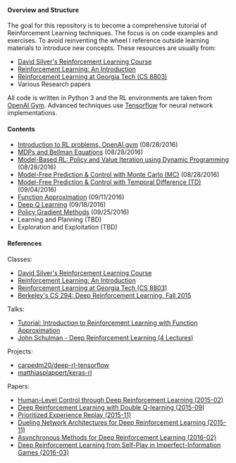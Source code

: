 #### Overview and Structure

The goal for this repository is to become a comprehensive tutorial of Reinforcement Learning techniques. The focus is on code examples and exercises. To avoid reinventing the wheel I reference outside learning materials to introduce new concepts. These resources are usually from:

- [David Silver's Reinforcement Learning Course](http://www0.cs.ucl.ac.uk/staff/d.silver/web/Teaching.html)
- [Reinforcement Learning: An Introduction](https://www.dropbox.com/s/b3psxv2r0ccmf80/book2015oct.pdf)
- [Reinforcement Learning at Georgia Tech (CS 8803)](https://www.udacity.com/course/reinforcement-learning--ud600)
- Various Research papers

All code is written in Python 3 and the RL environments are taken from [OpenAI Gym](https://gym.openai.com/). Advanced techniques use [Tensorflow](tensorflow.org/) for neural network implementations.


#### Contents


- [Introduction to RL problems, OpenAI gym](Introduction/) (08/28/2016)
- [MDPs and Bellman Equations](MDP/) (08/28/2016)
- [Model-Based RL: Policy and Value Iteration using Dynamic Programming](DP/) (08/28/2016)
- [Model-Free Prediction & Control with Monte Carlo (MC)](MC/) (08/28/2016)
- [Model-Free Prediction & Control with Temporal Difference (TD)](TD/) (09/04/2016)
- [Function Approximation](FA/) (09/11/2016)
- [Deep Q Learning](DeepQ/) (09/18/2016)
- [Policy Gradient Methods](PolicyGradient/) (09/25/2016)
- Learning and Planning (TBD)
- Exploration and Exploitation (TBD)


#### References

Classes:

- [David Silver's Reinforcement Learning Course](http://www0.cs.ucl.ac.uk/staff/d.silver/web/Teaching.html)
- [Reinforcement Learning: An Introduction](https://webdocs.cs.ualberta.ca/~sutton/book/the-book.html)
- [Reinforcement Learning at Georgia Tech (CS 8803)](https://www.udacity.com/course/reinforcement-learning--ud600)
- [Berkeley's CS 294: Deep Reinforcement Learning, Fall 2015](http://rll.berkeley.edu/deeprlcourse/)

Talks:

- [Tutorial: Introduction to Reinforcement Learning with Function Approximation](https://www.youtube.com/watch?v=ggqnxyjaKe4)
- [John Schulman - Deep Reinforcement Learning (4 Lectures)](https://www.youtube.com/playlist?list=PLjKEIQlKCTZYN3CYBlj8r58SbNorobqcp)

Projects:

- [carpedm20/deep-rl-tensorflow](https://github.com/carpedm20/deep-rl-tensorflow)
- [matthiasplappert/keras-rl](https://github.com/matthiasplappert/keras-rl)

Papers:

- [Human-Level Control through Deep Reinforcement Learning (2015-02)](http://www.readcube.com/articles/10.1038/nature14236)
- [Deep Reinforcement Learning with Double Q-learning (2015-09)](http://arxiv.org/abs/1509.06461)
- [Prioritized Experience Replay (2015-11)](http://arxiv.org/abs/1511.05952)
- [Dueling Network Architectures for Deep Reinforcement Learning (2015-11)](http://arxiv.org/abs/1511.06581)
- [Asynchronous Methods for Deep Reinforcement Learning (2016-02)](http://arxiv.org/abs/1602.01783)
- [Deep Reinforcement Learning from Self-Play in Imperfect-Information Games (2016-03)](http://arxiv.org/abs/1603.01121)